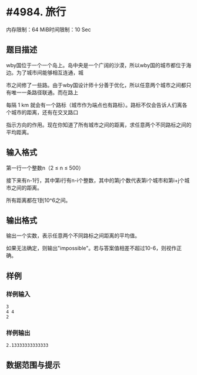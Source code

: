 # #4984. 旅行

内存限制：64 MiB时间限制：10 Sec

## 题目描述

wby国位于一个一个岛上。岛中央是一个广阔的沙漠，所以wby国的城市都位于海边。为了城市间能够相互连通，城

市之间修了一些路。由于wby国设计师十分善于优化，所以任意两个城市之间都只有唯一一条路径联通。而在路上

每隔 1 km 就会有一个路标（城市作为端点也有路标）。路标不仅会告诉人们离各个城市的距离，还有在交叉路口

指示方向的作用。现在你知道了所有城市之间的距离，求任意两个不同路标之间的平均距离。

## 输入格式

第一行一个整数n（2 &le; n &le; 500）

接下来有n-1行，其中第i行有n-i个整数，其中的第j个数代表第i个城市和第i+j个城市之间的距离。

所有距离都在1到10^6之间。

## 输出格式

输出一个实数，表示任意两个不同路标之间距离的平均值。

如果无法确定，则输出"impossible"。若与答案值相差不超过10-6，则视作正确。

## 样例

### 样例输入

    
    3
    4 4
    2
    

### 样例输出

    
    2.13333333333333
    

## 数据范围与提示
